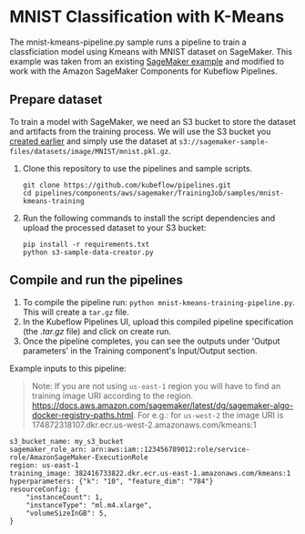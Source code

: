 # MNIST Classification with K-Means

The mnist-kmeans-pipeline.py sample runs a pipeline to train a classficiation model using Kmeans with MNIST dataset on SageMaker. This example was taken from an existing [SageMaker example](https://github.com/aws/amazon-sagemaker-examples/blob/8279abfcc78bad091608a4a7135e50a0bd0ec8bb/sagemaker-python-sdk/1P_kmeans_highlevel/kmeans_mnist.ipynb) and modified to work with the Amazon SageMaker Components for Kubeflow Pipelines.

## Prepare dataset

To train a model with SageMaker, we need an S3 bucket to store the dataset and artifacts from the training process. We will use the S3 bucket you [created earlier](../README.md#s3-bucket) and simply use the dataset at `s3://sagemaker-sample-files/datasets/image/MNIST/mnist.pkl.gz`.

1. Clone this repository to use the pipelines and sample scripts.
   ```
   git clone https://github.com/kubeflow/pipelines.git
   cd pipelines/components/aws/sagemaker/TrainingJob/samples/mnist-kmeans-training
   ```
1. Run the following commands to install the script dependencies and upload the processed dataset to your S3 bucket:
   ```
   pip install -r requirements.txt
   python s3-sample-data-creator.py
   ```

## Compile and run the pipelines

1. To compile the pipeline run: `python mnist-kmeans-training-pipeline.py`. This will create a `tar.gz` file.
1. In the Kubeflow Pipelines UI, upload this compiled pipeline specification (the _.tar.gz_ file) and click on create run.
1. Once the pipeline completes, you can see the outputs under 'Output parameters' in the Training component's Input/Output section.

Example inputs to this pipeline:

> Note: If you are not using `us-east-1` region you will have to find an training image URI according to the region. https://docs.aws.amazon.com/sagemaker/latest/dg/sagemaker-algo-docker-registry-paths.html. For e.g.: for `us-west-2` the image URI is 174872318107.dkr.ecr.us-west-2.amazonaws.com/kmeans:1

```
s3_bucket_name: my_s3_bucket
sagemaker_role_arn: arn:aws:iam::123456789012:role/service-role/AmazonSageMaker-ExecutionRole
region: us-east-1
training_image: 382416733822.dkr.ecr.us-east-1.amazonaws.com/kmeans:1
hyperparameters: {"k": "10", "feature_dim": "784"}
resourceConfig: {
    "instanceCount": 1,
    "instanceType": "ml.m4.xlarge",
    "volumeSizeInGB": 5,
}
```
